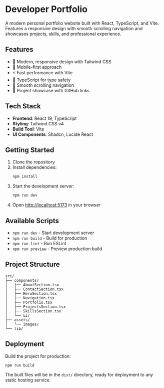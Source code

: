 # Developer Portfolio

A modern personal portfolio website built with React, TypeScript, and Vite. Features a responsive design with smooth scrolling navigation and showcases projects, skills, and professional experience.

## Features

- 🎨 Modern, responsive design with Tailwind CSS
- 📱 Mobile-first approach
- ⚡ Fast performance with Vite
- 🔧 TypeScript for type safety
- 🧭 Smooth scrolling navigation
- 🎯 Project showcase with GitHub links

## Tech Stack

- **Frontend**: React 19, TypeScript
- **Styling**: Tailwind CSS v4
- **Build Tool**: Vite
- **UI Components**: Shadcn, Lucide React
<!-- - **Development**: ESLint, TypeScript ESLint -->

## Getting Started

1. Clone the repository
2. Install dependencies:
   ```bash
   npm install
   ```
3. Start the development server:
   ```bash
   npm run dev
   ```
4. Open [http://localhost:5173](http://localhost:5173) in your browser

## Available Scripts

- `npm run dev` - Start development server
- `npm run build` - Build for production
- `npm run lint` - Run ESLint
- `npm run preview` - Preview production build

## Project Structure

```
src/
├── components/
│   ├── AboutSection.tsx
│   ├── ContactSection.tsx
│   ├── HeroSection.tsx
│   ├── Navigation.tsx
│   ├── Portfolio.tsx
│   ├── ProjectsSection.tsx
│   ├── SkillsSection.tsx
│   └── ui/
├── assets/
│   └── images/
└── lib/
```

## Deployment

Build the project for production:

```bash
npm run build
```

The built files will be in the `dist/` directory, ready for deployment to any static hosting service.
